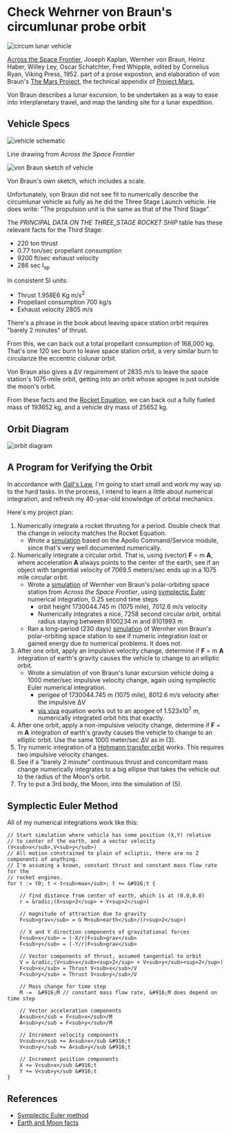 # Check Wehrner von Braun's circumlunar probe orbit

![circum lunar vehicle](lunar_probe_bw.png)

[Across the Space Frontier](https://space.nss.org/book-review-across-the-space-frontier/),
Joseph Kaplan, Wernher von Braun, Heinz Haber, Willey Ley, Oscar Schatchter, Fred Whipple,
edited by Cornelius Ryan, Viking Press, 1952.
part of a prose expostion,
and elaboration of von Braun's [The Mars Project](https://en.wikipedia.org/wiki/The_Mars_Project),
the technical appendix of [Project Mars](https://en.wikipedia.org/wiki/Project_Mars:_A_Technical_Tale),

Von Braun describes a lunar excursion,
to be undertaken as a way to ease into interplanetary travel,
and map the landing site for a lunar expedition.

## Vehicle Specs

![vehicle schematic](lunar_orbiter_35.png)

Line drawing from _Across the Space Frontier_

![von Braun sketch of vehicle](braun650.jpg)

Von Braun's own sketch, which includes a scale.

Unfortunately, von Braun did not see fit to numerically describe
the circumlunar vehicle as fully as he did the Three Stage Launch vehicle.
He does write:
"The propulsion unit is the same as that of the Third Stage".

The _PRINCIPAL DATA ON THE THREE_STAGE ROCKET SHIP_ table has these
relevant facts for the Third Stage:

* 220 ton thrust
* 0.77 ton/sec propellant consumption
* 9200 ft/sec exhaust velocity
* 286 sec I<sub>sp</sub>

In consistent SI units:

* Thrust 1.958E6 Kg m/s<sup>2</sup>
* Propellant consumption 700 kg/s
* Exhaust velocity 2805 m/s

There's a phrase in the book about leaving space station orbit requires "barely 2 minutes" of thrust.

From this, we can back out a total propellant consumption of 168,000 kg.
That's one 120 sec burn
to leave space station orbit, a very similar burn to circularize the eccentric
cislunar orbit.

Von Braun also gives a &#916;V requirement of 2835 m/s
to leave the space station's 1075-mile orbit,
getting into an orbit whose apogee is just outside the moon's orbit.

From these facts and the [Rocket Equation](),
we can back out a fully fueled mass of 193652 kg,
and a vehicle dry mass of 25652 kg.

## Orbit Diagram

![orbit diagram](circum_lunar_orbit.png)

## A Program for Verifying the Orbit

In accordance with [Gall's Law](http://principles-wiki.net/principles:gall_s_law),
I'm going to start small and work my way up to the hard tasks.
In the process, I intend to learn a little about numerical integration,
and refresh my 40-year-old knowledge of orbital mechanics.

Here's my project plan:

1. Numerically integrate a rocket thrusting for a period.
Double check that the change in velocity matches the Rocket Equation.
   * Wrote a [simulation](csm.go) based on the Apollo Command/Service module,
   since that's very well documented numerically.
2. Numerically integrate a circular orbit. That is,
using (vector) **F** = m **A**, where acceleration **A**
always points to the center of the earth, see if an object with
tangential velocity of 7069.5 meters/sec ends up in a 1075 mile circular orbit.
   * Wrote a [simulation](ss.go) of Wernher von Braun's polar-orbiting
   space station from _Across the Space Frontier_, using [symplectic Euler](https://en.wikipedia.org/wiki/Semi-implicit_Euler_method)
   numerical integration, 0.25 second time steps
     * orbit height 1730044.745 m (1075 mile), 7012.6 m/s velocity
     * Numerically integrates a nice, 7258 second circular orbit,
       orbital radius staying between 8100234 m and 8101993 m
   * Ran a long-period (230 days) [simulation](long_period1.go) of Wernher von Braun's polar-orbiting
     space station to see if numeric integration lost or gained energy due to
     numerical problems. It does not.
3. After one orbit, apply an impulsive velocity change,
determine if **F** = m **A** integration of earth's gravity
causes the vehicle to change to an elliptic orbit.
   * Wrote a simulation of von Braun's lunar excursion vehicle
   doing a 1000 meter/sec impulsive velocity change, again using symplectic Euler
   numerical integration.
     * perigee of 1730044.745 m (1075 mile), 8012.6 m/s velocity after the impulsive &#916;V
     * [vis viva](https://en.wikipedia.org/wiki/Vis-viva_equation) equation works out to an apogee of 1.523x10<sup>7</sup> m,
       numerically integrated orbit hits that exactly.
4. After one orbit, apply a non-impulsive velocity change,
determine if **F** = m **A** integration of earth's gravity
causes the vehicle to change to an elliptic orbit.
Use the same 1000 meter/sec &#916;V as in (3).
5. Try numeric integration of a [Hohmann transfer orbit]() works.
This requires two impulsive velocity changes.
6. See if a "barely 2 minute" continuous thrust and concomitant mass change
numerically integrates to a big ellipse that takes the vehicle
out to the radius of the Moon's orbit.
7. Try to put a 3rd body, the Moon, into the simulation of (5).

## Symplectic Euler Method

All of my numerical integrations work like this:

```
// Start simulation where vehicle has some position (X,Y) relative
// to center of the earth, and a vector velocity (V<sub>x</sub>,V<sub>y</sub>)
// All motion constrained to plain of ecliptic, there are no Z components of anything.
// I'm assuming a known, constant thrust and constant mass flow rate for the
// rocket engines.
for t := t0; t < t<sub>max</sub>; t += &#916;t {

    // find distance from center of earth, which is at (0.0,0.0)
    r = &radic;(X<sup>2</sup> + Y<sup>2</sup>)

    // magnitude of attraction due to gravity
    F<sub>grav</sub> = G M<sub>earth</sub>/(r<sup>2</sup>)

    // X and Y direction components of gravitational forces
    F<sub>x</sub> = (-X/r)F<sub>grav</sub>
    F<sub>y</sub> = (-Y/r)F<sub>grav</sub>

    // Vector components of thrust, assumed tangential to orbit
    V = &radic;(V<sub>x</sub><sup>2</sup> + V<sub>y</sub><sup>2</sup>)
    F<sub>x</sub> = Thrust V<sub>x</sub>/V
    F<sub>y</sub> = Thrust V<sub>y</sub>/V

    // Mass change for time step
    M -=  &#916;M // constant mass flow rate, &#916;M does depend on time step

    // Vector acceleration components
    A<sub>x</sub = F<sub>x</sub>/M
    A<sub>y</sub = F<sub>y</sub>/M

    // Increment velocity components
    V<sub>x</sub += A<sub>x</sub &#916;t
    V<sub>y</sub += A<sub>y</sub &#916;t

    // Increment position components
    X += V<sub>x</sub &#916;t
    Y += V<sub>y</sub &#916;t
}
```

## References

* [Symplectic Euler method](https://www.mgaillard.fr/2021/07/11/euler-integration.html)
* [Earth and Moon facts](https://nssdc.gsfc.nasa.gov/planetary/factsheet/moonfact.html)
